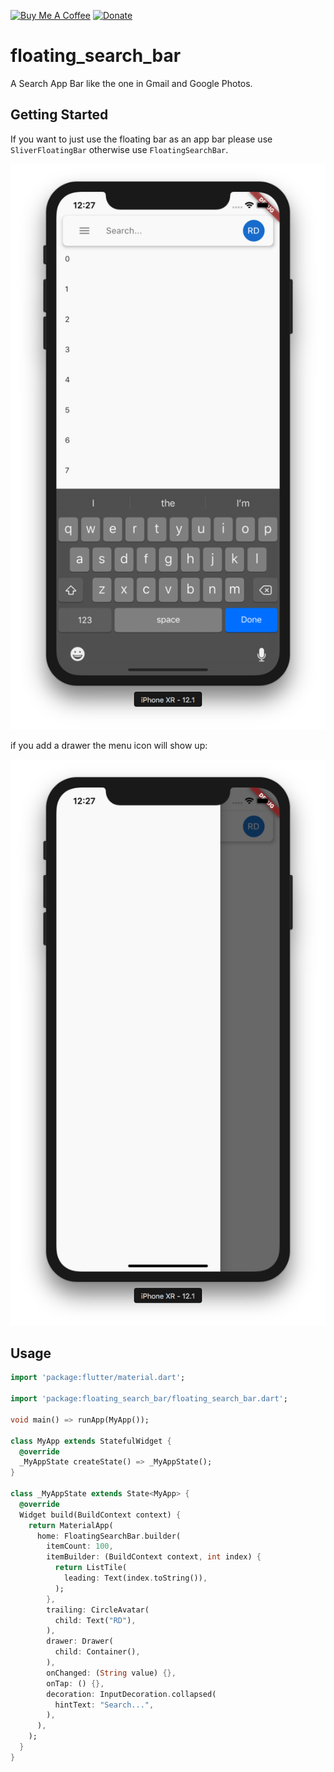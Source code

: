 [![Buy Me A Coffee](https://img.shields.io/badge/Donate-Buy%20Me%20A%20Coffee-yellow.svg)](https://www.buymeacoffee.com/rodydavis)
[![Donate](https://img.shields.io/badge/Donate-PayPal-green.svg)](https://www.paypal.com/cgi-bin/webscr?cmd=_s-xclick&hosted_button_id=WSH3GVC49GNNJ)

# floating_search_bar

A Search App Bar like the one in Gmail and Google Photos.

## Getting Started

If you want to just use the floating bar as an app bar please use `SliverFloatingBar` otherwise use `FloatingSearchBar`.

![search](https://github.com/AppleEducate/plugins/blob/master/packages/floating_search_bar/screenshots/search.png)

if you add a drawer the menu icon will show up:

![drawer](https://github.com/AppleEducate/plugins/blob/master/packages/floating_search_bar/screenshots/drawer.png)

## Usage


``` dart
import 'package:flutter/material.dart';

import 'package:floating_search_bar/floating_search_bar.dart';

void main() => runApp(MyApp());

class MyApp extends StatefulWidget {
  @override
  _MyAppState createState() => _MyAppState();
}

class _MyAppState extends State<MyApp> {
  @override
  Widget build(BuildContext context) {
    return MaterialApp(
      home: FloatingSearchBar.builder(
        itemCount: 100,
        itemBuilder: (BuildContext context, int index) {
          return ListTile(
            leading: Text(index.toString()),
          );
        },
        trailing: CircleAvatar(
          child: Text("RD"),
        ),
        drawer: Drawer(
          child: Container(),
        ),
        onChanged: (String value) {},
        onTap: () {},
        decoration: InputDecoration.collapsed(
          hintText: "Search...",
        ),
      ),
    );
  }
}

```
